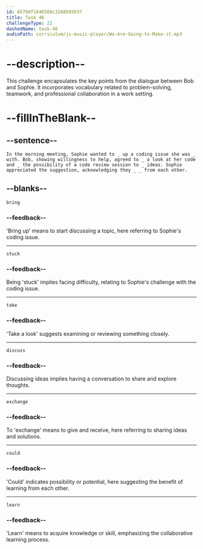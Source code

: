```yaml
---
id: 6579df1646568c3268b93637
title: Task 46
challengeType: 22
dashedName: task-46
audioPath: curriculum/js-music-player/We-Are-Going-to-Make-it.mp3
---
```


<!--
AUDIO REFERENCE: 
Entire dialogue between Bob and Sophie.
-->

# --description--

This challenge encapsulates the key points from the dialogue between Bob and Sophie. It incorporates vocabulary related to problem-solving, teamwork, and professional collaboration in a work setting.

# --fillInTheBlank--

## --sentence--

`In the morning meeting, Sophie wanted to _ up a coding issue she was _ with. Bob, showing willingness to help, agreed to _ a look at her code and _ the possibility of a code review session to _ ideas. Sophie appreciated the suggestion, acknowledging they _ _ from each other.`

## --blanks--

`bring`

### --feedback--

'Bring up' means to start discussing a topic, here referring to Sophie's coding issue.

---

`stuck`

### --feedback--

Being 'stuck' implies facing difficulty, relating to Sophie's challenge with the coding issue.

---

`take`

### --feedback--

'Take a look' suggests examining or reviewing something closely.

---

`discuss`

### --feedback--

Discussing ideas implies having a conversation to share and explore thoughts.

---

`exchange`

### --feedback--

To 'exchange' means to give and receive, here referring to sharing ideas and solutions.

---

`could`

### --feedback--

'Could' indicates possibility or potential, here suggesting the benefit of learning from each other.

---

`learn`

### --feedback--

'Learn' means to acquire knowledge or skill, emphasizing the collaborative learning process.
